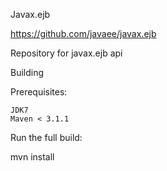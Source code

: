 Javax.ejb

https://github.com/javaee/javax.ejb

Repository for javax.ejb api

Building

Prerequisites:

    JDK7
    Maven < 3.1.1

Run the full build:

mvn install
